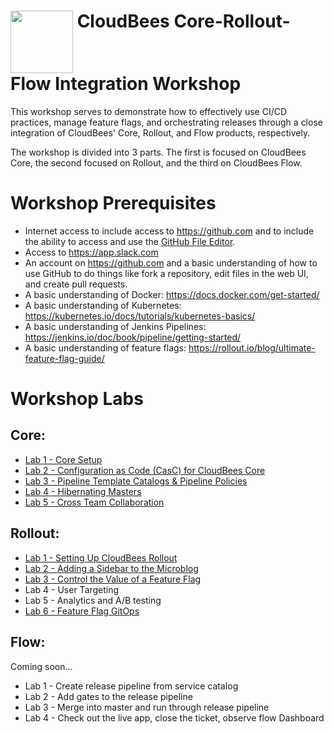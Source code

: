 # <img src="https://mms.businesswire.com/media/20191204005250/en/760213/23/Logo_-_Stacked_-_Full_Color%402x.jpg" width="100" align="top"> CloudBees Core-Rollout-Flow Integration Workshop
This workshop serves to demonstrate how to  effectively use CI/CD practices, manage feature flags, and orchestrating releases through a close integration of CloudBees' Core, Rollout, and Flow products, respectively.

The workshop is divided into 3 parts. The first is focused on CloudBees Core, the second focused on Rollout, and the third on CloudBees Flow.

# Workshop Prerequisites

* Internet access to include access to https://github.com and to include the ability to access and use the [GitHub File Editor](https://help.github.com/articles/editing-files-in-your-repository).
* Access to https://app.slack.com
* An account on https://github.com and a basic understanding of how to use GitHub to do things like fork a repository, edit files in the web UI, and create pull requests.
* A basic understanding of Docker: https://docs.docker.com/get-started/
* A basic understanding of Kubernetes: https://kubernetes.io/docs/tutorials/kubernetes-basics/
* A basic understanding of Jenkins Pipelines: https://jenkins.io/doc/book/pipeline/getting-started/
* A basic understanding of feature flags: https://rollout.io/blog/ultimate-feature-flag-guide/

# Workshop Labs
## Core:
 * [Lab 1 - Core Setup](labs/core-workshop-setup/workshop-setup.md)
 * [Lab 2 - Configuration as Code (CasC) for CloudBees Core](labs/core-casc/core-casc.md)
 * [Lab 3 - Pipeline Template Catalogs & Pipeline Policies](labs/pipeline-template-catalog/pipeline-template-catalog.md)
 * [Lab 4 - Hibernating Masters](labs/hibernating-masters/hibernating-masters.md)
 * [Lab 5 - Cross Team Collaboration](labs/cross-team-collaboration/cross-team-collaboration.md)


## Rollout:
 * [Lab 1 - Setting Up CloudBees Rollout](labs/rolloutSetup/rolloutSetup.md)
 * [Lab 2 - Adding a Sidebar to the Microblog](labs/rolloutFeature/rolloutFeature.md)
 * [Lab 3 - Control the Value of a Feature Flag](labs/rolloutExperiment/rolloutExperiment.md)
 * Lab 4 - User Targeting
 * Lab 5 - Analytics and A/B testing
 * [Lab 6 - Feature Flag GitOps](labs/rollout-casc/rollout-casc.md)



## Flow:
Coming soon...
 * Lab 1 - Create release pipeline from service catalog
 * Lab 2 - Add gates to the release pipeline
 * Lab 3 - Merge into master and run through release pipeline
 * Lab 4 - Check out the live app, close the ticket, observe flow Dashboard
